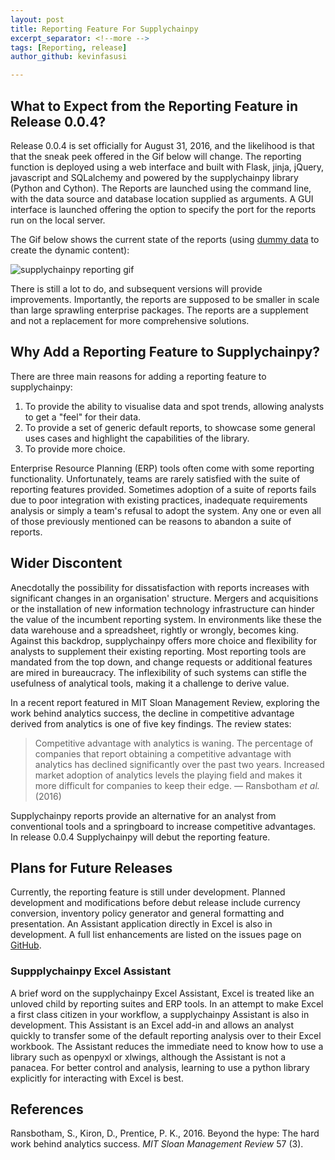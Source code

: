 ```yaml
---
layout: post
title: Reporting Feature For Supplychainpy
excerpt_separator: <!--more -->
tags: [Reporting, release]
author_github: kevinfasusi

---
```


## What to Expect from the Reporting Feature in Release 0.0.4?

Release 0.0.4 is set officially for August 31, 2016, and the likelihood is that that the sneak peek offered in the Gif below
will change. The reporting function is deployed using a web interface and built with Flask, jinja, jQuery, javascript and SQLalchemy and powered by the supplychainpy library (Python and Cython).<!--more -->
The Reports are launched using the command line, with the data source and database location supplied as arguments.
A GUI interface is launched offering the option to specify the port for the reports run on the local server.

The Gif below shows the current state of the reports (using [dummy data](https://github.com/KevinFasusi/supplychainpy/blob/master/data1.csv) to create the dynamic content):

![supplychainpy reporting gif]({{site.baseurl}}/images/supp.gif)

There is still a lot to do, and subsequent versions will provide improvements. Importantly, the
reports are supposed to be smaller in scale than large sprawling enterprise packages. The reports are a supplement and not a replacement for more comprehensive solutions.

## Why Add a Reporting Feature to Supplychainpy?

There are three main reasons for adding a reporting feature to supplychainpy:

1. To provide the ability to visualise data and spot trends, allowing analysts to get a "feel" for their data.
2. To provide a set of generic default reports, to showcase some general uses cases and highlight the capabilities of the library.
3. To provide more choice.



Enterprise Resource Planning (ERP) tools often come with some reporting functionality. Unfortunately, teams are
rarely satisfied with the suite of reporting features provided. Sometimes adoption of a suite of reports fails
due to poor integration with existing practices, inadequate requirements analysis or simply a team's refusal to adopt the system.
Any one or even all of those previously mentioned can be reasons to abandon a suite of reports.
 
## Wider Discontent
Anecdotally the possibility for dissatisfaction with reports increases with significant changes in an organisation' structure. Mergers and acquisitions or the installation of new information technology infrastructure can
hinder the value of the incumbent reporting system. In environments like these the data warehouse and a spreadsheet, rightly or wrongly, becomes king.
Against this backdrop, supplychainpy offers more choice and flexibility for analysts to supplement their existing reporting.
Most reporting tools are mandated from the top down, and change requests or additional features are mired in bureaucracy.
The inflexibility of such systems can stifle the usefulness of analytical tools, making it a challenge to derive value.

In a recent report featured in MIT Sloan Management Review, exploring the work behind analytics success, the decline in competitive advantage derived from analytics is one of five key
findings. The review states:

>Competitive advantage with analytics is waning. The percentage of companies that report obtaining a competitive
>advantage with analytics has declined significantly over the past two years. Increased market adoption of analytics
>levels the playing field and makes it more difficult for companies to keep their edge.
>&mdash; Ransbotham *et al.* (2016)

Supplychainpy reports provide an alternative for an analyst from conventional tools and a springboard to increase competitive advantages.
In release 0.0.4 Supplychainpy will debut the reporting feature.


## Plans for Future Releases

Currently, the reporting feature is still under development. Planned development and modifications before debut release include currency conversion, inventory policy generator and general formatting and presentation. An Assistant application directly in Excel is also in development. A full list enhancements are listed on the issues page on [GitHub](https://github.com/KevinFasusi/supplychainpy/issues).


### Suppplychainpy Excel Assistant

A brief word on the supplychainpy Excel Assistant, Excel is treated like an unloved child by reporting suites and ERP tools. In an attempt to make Excel a first class citizen in your workflow, a supplychainpy Assistant is also in development. This Assistant is an Excel add-in and allows an analyst quickly to transfer some of the default reporting analysis over to their Excel workbook. The Assistant reduces the immediate need to
know how to use a library such as openpyxl or xlwings, although the Assistant is not a panacea. For better control and analysis, learning to use a python library explicitly for interacting with Excel is best.


## References

Ransbotham, S., Kiron, D., Prentice, P. K., 2016. Beyond the hype: The hard work behind analytics success. *MIT Sloan Management Review* 57 (3).

